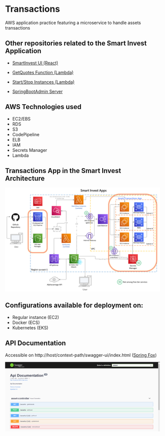 # Transactions

AWS application practice featuring a microservice to handle assets transactions

## Other repositories related to the Smart Invest Application

* [SmartInvest UI (React)](https://github.com/flaskoski/SmartInvestUI)

* [GetQuotes Function (Lambda)](https://github.com/flaskoski/GetQuotes-lambda)

* [Start/Stop Instances (Lambda)](https://github.com/flaskoski/ec2-stop)

* [SpringBootAdmin Server](https://github.com/flaskoski/SpringBootAdminServer)

## AWS Technologies used

* EC2/EBS
* RDS
* S3
* CodePipeline
* ELB
* IAM
* Secrets Manager
* Lambda

## Transactions App in the Smart Invest Architecture

![](https://github.com/flaskoski/Transactions/blob/master/images/diagram.PNG)

## Configurations available for deployment on:

* Regular instance (EC2)
* Docker (ECS)
* Kubernetes (EKS)

## API Documentation

Accessible on http://host/context-path/swagger-ui/index.html ([Spring Fox](https://springfox.github.io/springfox/))

![API documentation print](https://github.com/flaskoski/Transactions/blob/master/images/Api-documentation.png)
